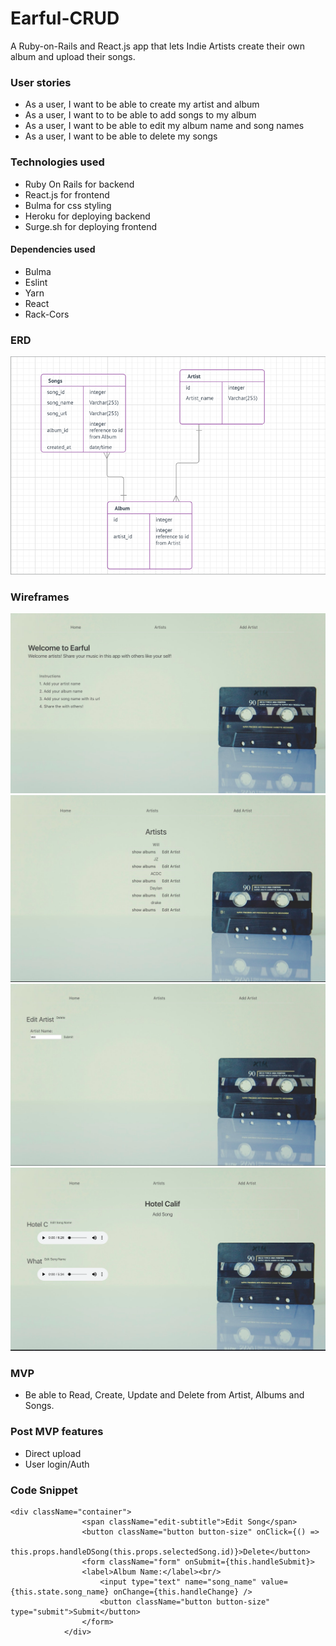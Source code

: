 # Earful-CRUD

A Ruby-on-Rails and React.js app that lets Indie Artists create their own album and upload their songs.

### User stories
- As a user, I want to be able to create my artist and album
- As a user, I want to to be able to add songs to my album
- As a user, I want to be able to edit my album name and song names
- As a user, I want to be able to delete my songs


### Technologies used
- Ruby On Rails for backend 
- React.js for frontend
- Bulma for css styling
- Heroku for deploying backend
- Surge.sh for deploying frontend

#### Dependencies used
- Bulma
- Eslint
- Yarn
- React
- Rack-Cors

### ERD
![Alt](https://github.com/ginnygu/Earful-CRUD/blob/master/ERD%20and%20Wireframes/Screen%20Shot%202018-09-10%20at%2012.32.30%20PM.png)

### Wireframes
![Alt](https://github.com/ginnygu/Earful-CRUD/blob/master/ERD%20and%20Wireframes/Screen%20Shot%202018-09-10%20at%2012.36.27%20PM.png)
![Alt](https://github.com/ginnygu/Earful-CRUD/blob/master/ERD%20and%20Wireframes/Screen%20Shot%202018-09-10%20at%2012.36.40%20PM.png)
![Alt](https://github.com/ginnygu/Earful-CRUD/blob/master/ERD%20and%20Wireframes/Screen%20Shot%202018-09-10%20at%2012.36.52%20PM.png)
![Alt](https://github.com/ginnygu/Earful-CRUD/blob/master/ERD%20and%20Wireframes/Screen%20Shot%202018-09-10%20at%2012.37.26%20PM.png)

### MVP
- Be able to Read, Create, Update and Delete from Artist, Albums and Songs.

### Post MVP features
- Direct upload
- User login/Auth

### Code Snippet
```
<div className="container">
                <span className="edit-subtitle">Edit Song</span>
                <button className="button button-size" onClick={() => 
                this.props.handleDSong(this.props.selectedSong.id)}>Delete</button>
                <form className="form" onSubmit={this.handleSubmit}>
                <label>Album Name:</label><br/>
                    <input type="text" name="song_name" value={this.state.song_name} onChange={this.handleChange} />
                    <button className="button button-size" type="submit">Submit</button>
                </form>
            </div>
```




